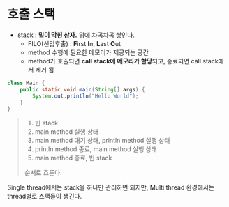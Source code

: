 # 호출 스택
* stack : **밑이 막힌 상자.** 위에 차곡차곡 쌓인다.
  * FILO(선입후출) : **F**irst **I**n, **L**ast **O**ut
  * method 수행에 필요한 메모리가 제공되는 공간
  * method가 호출되면 **call stack에 메모리가 할당**되고, 종료되면 call stack에서 제거 됨

```java
class Main {
    public static void main(String[] args) {
        System.out.println("Hello World");
    }
}
```

> 1. 빈 stack
> 2. main method 실행 상태
> 3. main method 대기 상태, println method 실행 상태
> 4. println method 종료, main method 실행 상태
> 5. main method 종료, 빈 stack
>
> 순서로 흐른다.

Single thread에서는 stack을 하나만 관리하면 되지만, Multi thread 환경에서는 thread별로 스택들이 생긴다.

